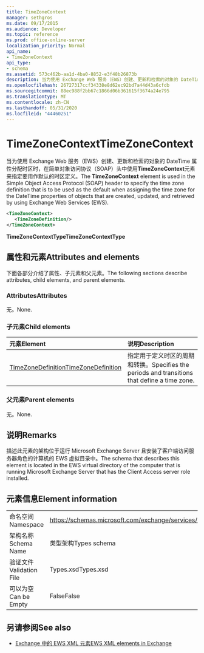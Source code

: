 ```yaml
---
title: TimeZoneContext
manager: sethgros
ms.date: 09/17/2015
ms.audience: Developer
ms.topic: reference
ms.prod: office-online-server
localization_priority: Normal
api_name:
- TimeZoneContext
api_type:
- schema
ms.assetid: 573c462b-aa1d-4ba0-8852-e3f48b26873b
description: 当为使用 Exchange Web 服务（EWS）创建、更新和检索的对象的 DateTime 属性分配时区时，在简单对象访问协议（SOAP）头中使用 TimeZoneContext 元素来指定要用作默认的时区定义。
ms.openlocfilehash: 26727317ccf34338e8d62ec92bd7a44d43a6cfdb
ms.sourcegitcommit: 88ec988f2bb67c1866d06b361615f3674a24e795
ms.translationtype: MT
ms.contentlocale: zh-CN
ms.lasthandoff: 05/31/2020
ms.locfileid: "44460251"
---
```

# <a name="timezonecontext"></a><span data-ttu-id="6c6e9-103">TimeZoneContext</span><span class="sxs-lookup"><span data-stu-id="6c6e9-103">TimeZoneContext</span></span>

<span data-ttu-id="6c6e9-104">当为使用 Exchange Web 服务（EWS）创建、更新和检索的对象的 DateTime 属性分配时区时，在简单对象访问协议（SOAP）头中使用**TimeZoneContext**元素来指定要用作默认的时区定义。</span><span class="sxs-lookup"><span data-stu-id="6c6e9-104">The **TimeZoneContext** element is used in the Simple Object Access Protocol (SOAP) header to specify the time zone definition that is to be used as the default when assigning the time zone for the DateTime properties of objects that are created, updated, and retrieved by using Exchange Web Services (EWS).</span></span> 
  
```xml
<TimeZoneContext>
   <TimeZoneDefinition/>
</TimeZoneContext>
```

 <span data-ttu-id="6c6e9-105">**TimeZoneContextType**</span><span class="sxs-lookup"><span data-stu-id="6c6e9-105">**TimeZoneContextType**</span></span>
## <a name="attributes-and-elements"></a><span data-ttu-id="6c6e9-106">属性和元素</span><span class="sxs-lookup"><span data-stu-id="6c6e9-106">Attributes and elements</span></span>

<span data-ttu-id="6c6e9-107">下面各部分介绍了属性、子元素和父元素。</span><span class="sxs-lookup"><span data-stu-id="6c6e9-107">The following sections describe attributes, child elements, and parent elements.</span></span>
  
### <a name="attributes"></a><span data-ttu-id="6c6e9-108">Attributes</span><span class="sxs-lookup"><span data-stu-id="6c6e9-108">Attributes</span></span>

<span data-ttu-id="6c6e9-109">无。</span><span class="sxs-lookup"><span data-stu-id="6c6e9-109">None.</span></span>
  
### <a name="child-elements"></a><span data-ttu-id="6c6e9-110">子元素</span><span class="sxs-lookup"><span data-stu-id="6c6e9-110">Child elements</span></span>

|<span data-ttu-id="6c6e9-111">**元素**</span><span class="sxs-lookup"><span data-stu-id="6c6e9-111">**Element**</span></span>|<span data-ttu-id="6c6e9-112">**说明**</span><span class="sxs-lookup"><span data-stu-id="6c6e9-112">**Description**</span></span>|
|:-----|:-----|
|[<span data-ttu-id="6c6e9-113">TimeZoneDefinition</span><span class="sxs-lookup"><span data-stu-id="6c6e9-113">TimeZoneDefinition</span></span>](timezonedefinition.md) <br/> |<span data-ttu-id="6c6e9-114">指定用于定义时区的周期和转换。</span><span class="sxs-lookup"><span data-stu-id="6c6e9-114">Specifies the periods and transitions that define a time zone.</span></span>  <br/> |
   
### <a name="parent-elements"></a><span data-ttu-id="6c6e9-115">父元素</span><span class="sxs-lookup"><span data-stu-id="6c6e9-115">Parent elements</span></span>

<span data-ttu-id="6c6e9-116">无。</span><span class="sxs-lookup"><span data-stu-id="6c6e9-116">None.</span></span>
  
## <a name="remarks"></a><span data-ttu-id="6c6e9-117">说明</span><span class="sxs-lookup"><span data-stu-id="6c6e9-117">Remarks</span></span>

<span data-ttu-id="6c6e9-118">描述此元素的架构位于运行 Microsoft Exchange Server 且安装了客户端访问服务器角色的计算机的 EWS 虚拟目录中。</span><span class="sxs-lookup"><span data-stu-id="6c6e9-118">The schema that describes this element is located in the EWS virtual directory of the computer that is running Microsoft Exchange Server that has the Client Access server role installed.</span></span>
  
## <a name="element-information"></a><span data-ttu-id="6c6e9-119">元素信息</span><span class="sxs-lookup"><span data-stu-id="6c6e9-119">Element information</span></span>

|||
|:-----|:-----|
|<span data-ttu-id="6c6e9-120">命名空间</span><span class="sxs-lookup"><span data-stu-id="6c6e9-120">Namespace</span></span>  <br/> |https://schemas.microsoft.com/exchange/services/2006/types  <br/> |
|<span data-ttu-id="6c6e9-121">架构名称</span><span class="sxs-lookup"><span data-stu-id="6c6e9-121">Schema Name</span></span>  <br/> |<span data-ttu-id="6c6e9-122">类型架构</span><span class="sxs-lookup"><span data-stu-id="6c6e9-122">Types schema</span></span>  <br/> |
|<span data-ttu-id="6c6e9-123">验证文件</span><span class="sxs-lookup"><span data-stu-id="6c6e9-123">Validation File</span></span>  <br/> |<span data-ttu-id="6c6e9-124">Types.xsd</span><span class="sxs-lookup"><span data-stu-id="6c6e9-124">Types.xsd</span></span>  <br/> |
|<span data-ttu-id="6c6e9-125">可以为空</span><span class="sxs-lookup"><span data-stu-id="6c6e9-125">Can be Empty</span></span>  <br/> |<span data-ttu-id="6c6e9-126">False</span><span class="sxs-lookup"><span data-stu-id="6c6e9-126">False</span></span>  <br/> |
   
## <a name="see-also"></a><span data-ttu-id="6c6e9-127">另请参阅</span><span class="sxs-lookup"><span data-stu-id="6c6e9-127">See also</span></span>



- [<span data-ttu-id="6c6e9-128">Exchange 中的 EWS XML 元素</span><span class="sxs-lookup"><span data-stu-id="6c6e9-128">EWS XML elements in Exchange</span></span>](ews-xml-elements-in-exchange.md)

